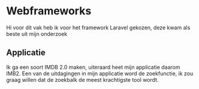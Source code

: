 # Webframeworks 

Hi voor dit vak heb ik voor het framework Laravel gekozen, deze kwam als beste uit mijn onderzoek

## Applicatie
Ik ga een soort IMDB 2.0 maken, uiteraard heet mijn applicatie daarom IMB2. Een van de uitdagingen in mijn applicatie word de zoekfunctie, ik zou graag willen dat de zoekbalk de meest krachtigste tool wordt.
